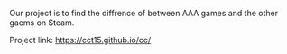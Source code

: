Our project is to find the diffrence of between AAA games and the other gaems on Steam.

Project link: https://cct15.github.io/cc/
